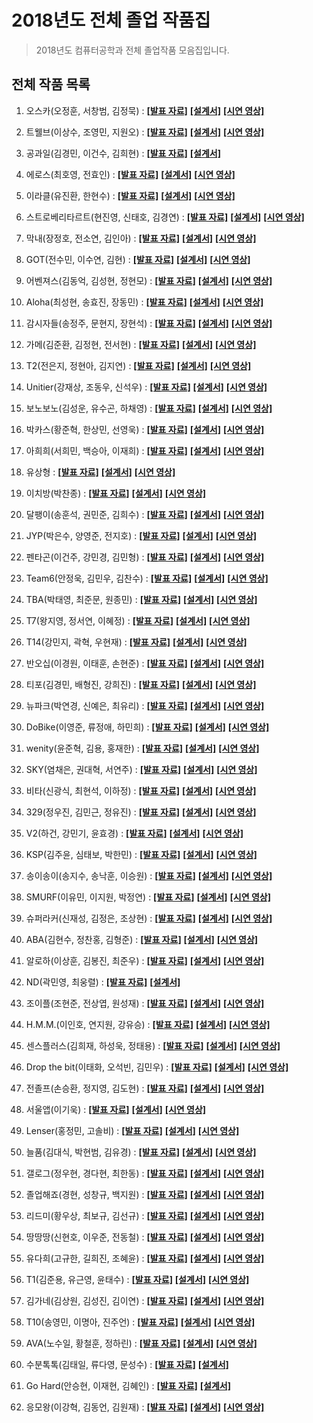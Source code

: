 # 2018년도 전체 졸업 작품집
> 2018년도 컴퓨터공학과 전체 졸업작품 모음집입니다.

## 전체 작품 목록

1. 오스카(오정훈, 서창범, 김정묵) :  [__[발표 자료]__](./src/1_ppt.pptx) [__[설계서]__](./src/1_design.hwp) [__[시연 영상]__](./src/1_video.mp4)
2. 트웰브(이상수, 조영민, 지원오) :  [__[발표 자료]__](./src/2_ppt.pptx) [__[설계서]__](./src/2_design.hwp) [__[시연 영상]__](./src/2_video.txt)
3. 공과일(김경민, 이건수, 김희현) :  [__[발표 자료]__](./src/3_ppt.pptx) [__[설계서]__](.src/3_design.hwp)
4. 에로스(최호영, 전효인) : [__[발표 자료]__](./src/4_ppt.pptx) [__[설계서]__](./src/4_design.hwp) [__[시연 영상]__](./src/4_video.mp4)
5. 이라클(유진환, 한현수) : [__[발표 자료]__](./src/5_ppt.pptx) [__[설계서]__](./src/5_design.hwp) [__[시연 영상]__](./src/5_video.mp4)

7. 스트로베리타르트(현진영, 신태호, 김경연) : [__[발표 자료]__](./src/7_ppt.pptx) [__[설계서]__](./src/7_design.docx) [__[시연 영상]__](./src/7_video.mp4)
8. 막내(장정호, 전소연, 김인아) : [__[발표 자료]__](./src/8_ppt.pptx) [__[설계서]__](./src/8_design.pptx) [__[시연 영상]__](./src/8_video.mp4)
9. GOT(전수민, 이수연, 김현) : [__[발표 자료]__](./src/9_ppt.pptx) [__[설계서]__](./src/9_design.hwp) [__[시연 영상]__](./src/9_video.mp4)
10. 어벤져스(김동억, 김성현, 정현모) : [__[발표 자료]__](./src/10_ppt.pptx) [__[설계서]__](./src/10_design.hwp) [__[시연 영상]__](./src/10_video.mp4)
11. Aloha(최성현, 송효진, 장동민) : [__[발표 자료]__](./src/11_ppt.pptx) [__[설계서]__](./src/11_design.hwp) [__[시연 영상]__](./src/11_video.mp4)
12. 감시자들(송정주, 문현지, 장현석) : [__[발표 자료]__](./src/12_ppt.pptx) [__[설계서]__](./src/12_design.hwp) [__[시연 영상]__](./src/12_video.mp4)
13. 가메(김준환, 김정현, 전서현) : [__[발표 자료]__](./src/13_ppt.pptx) [__[설계서]__](./src/13_design.docx) [__[시연 영상]__](./src/13_video.txt)
14. T2(전은지, 정현아, 김지연) : [__[발표 자료]__](./src/14_ppt.pptx) [__[설계서]__](./src/14_design.hwp) [__[시연 영상]__](./src/14_video.mp4)
15. Unitier(강재상, 조동우, 신석우) : [__[발표 자료]__](./src/15_ppt.pptx) [__[설계서]__](./src/15_design.docx) [__[시연 영상]__](https://www.youtube.com/watch?v=gZ2Hj7UBU0E&feature=youtu.be)
16. 보노보노(김성운, 유수곤, 하채영) : [__[발표 자료]__](./src/16_ppt.pptx) [__[설계서]__](./src/16_design.hwp) [__[시연 영상]__](./src/16_video.mp4)
17. 박카스(황준혁, 한상민, 선영욱) : [__[발표 자료]__](./src/17_ppt.pptx) [__[설계서]__](./src/17_design.hwp) [__[시연 영상]__](./src/17_video.mp4)
18. 아희희(서희민, 백승아, 이재희) : [__[발표 자료]__](./src/18_ppt.pptx) [__[설계서]__](./src/18_design.hwp) [__[시연 영상]__](./src/18_video.mp4)
19. 유상형 : [__[발표 자료]__](./src/19_ppt.pptx) [__[설계서]__](./src/19_design.docx) [__[시연 영상]__](./src/19_video.mp4)
20. 이치방(박찬종) : [__[발표 자료]__](./src/20_ppt.pptx) [__[설계서]__](./src/20_design.docx) [__[시연 영상]__](./src/20_video.mp4)
21. 달팽이(송훈석, 권민준, 김희수) : [__[발표 자료]__](./src/21_ppt.pptx) [__[설계서]__](./src/21_design.hwp) [__[시연 영상]__](./src/21_video.avi)
22. JYP(박은수, 양영준, 전지호) : [__[발표 자료]__](./src/22_ppt.pptx) [__[설계서]__](./src/22_design.hwp) [__[시연 영상]__](./src/22_video.mp4)
23. 펜타곤(이건주, 강민경, 김민형) : [__[발표 자료]__](./src/23_ppt.pptx) [__[설계서]__](./src/23_design.hwp) [__[시연 영상]__](./src/23_video.mp4)
24. Team6(안정욱, 김민우, 김찬수) : [__[발표 자료]__](./src/24_ppt.pptx) [__[설계서]__](./src/24_design.hwp) [__[시연 영상]__](./src/24_video.mp4)
25. TBA(박태영, 최준문, 원종민) : [__[발표 자료]__](./src/25_ppt.pptx) [__[설계서]__](./src/25_design.hwp) [__[시연 영상]__](./src/25_video.mp4)
26. T7(왕지영, 정서연, 이혜정) : [__[발표 자료]__](./src/26_ppt.pptx) [__[설계서]__](./src/26_design.docx) [__[시연 영상]__](./src/26_video.mp4)
27. T14(강민지, 곽혁, 우현재) : [__[발표 자료]__](./src/27_ppt.pptx) [__[설계서]__](./src/27_design.hwp) [__[시연 영상]__](./src/27_video.mp4)

29. 반오십(이경원, 이태훈, 손현준) : [__[발표 자료]__](./src/29_ppt.pptx) [__[설계서]__](./src/29_design.hwp) [__[시연 영상]__](./src/29_video.mp4)
30. 티포(김경민, 배형진, 강희진) : [__[발표 자료]__](./src/30_ppt.pptx) [__[설계서]__](./src/30_design.hwp) [__[시연 영상]__](./src/30_video.txt)
31. 뉴파크(박연경, 신예은, 최유리) : [__[발표 자료]__](./src/31_ppt.pptx) [__[설계서]__](./src/31_design.docx) [__[시연 영상]__](./src/31_video.mp4)
32. DoBike(이영준, 류정애, 하민희) : [__[발표 자료]__](./src/32_ppt.pdf) [__[설계서]__](./src/32_design.docx) [__[시연 영상]__](./src/32_video.mp4)
33. wenity(윤준혁, 김용, 홍재한) : [__[발표 자료]__](./src/33_ppt.pptx) [__[설계서]__](./src/33_design.hwp) [__[시연 영상]__](./src/33_video.txt)
34. SKY(염채은, 권대혁, 서연주) : [__[발표 자료]__](./src/34_ppt.pptx) [__[설계서]__](./src/34_design.hwp) [__[시연 영상]__](./src/34_video.mp4)
35. 비타(신광식, 최현석, 이하정) : [__[발표 자료]__](./src/35_ppt.pptx) [__[설계서]__](./src/35_design.hwp) [__[시연 영상]__](./src/35_video.txt)
36. 329(정우진, 김민근, 정유진) : [__[발표 자료]__](./src/36_ppt.pptx) [__[설계서]__](./src/36_design.hwp) [__[시연 영상]__](./src/36_video.txt)
37. V2(하건, 강민기, 윤효경) : [__[발표 자료]__](./src/37_ppt.pptx) [__[설계서]__](./src/37_design.doc) [__[시연 영상]__](./src/37_video.mp4)
38. KSP(김주윤, 심태보, 박한민) : [__[발표 자료]__](./src/38_ppt.pptx) [__[설계서]__](./src/38_design.hwp) [__[시연 영상]__](./src/38_video.mp4)
39. 송이송이(송지수, 송낙훈, 이승원) : [__[발표 자료]__](./src/39_ppt.pdf) [__[설계서]__](./src/39_design.doc) [__[시연 영상]__](./src/39_video.txt)
40. SMURF(이유민, 이지원, 박정연) : [__[발표 자료]__](./src/40_ppt.pptx) [__[설계서]__](./src/40_design.doc) [__[시연 영상]__](./src/40_video.mp4)
41. 슈퍼라커(신재성, 김정은, 조상현) : [__[발표 자료]__](./src/41_ppt.pptx) [__[설계서]__](./src/41_design.doc) [__[시연 영상]__](./src/41_video.mp4)
42. ABA(김현수, 정찬홍, 김형준) : [__[발표 자료]__](./src/42_ppt.pptx) [__[설계서]__](./src/42_design.docx) [__[시연 영상]__](./src/42_video.mp4)
43. 알로하(이상훈, 김봉진, 최준우) : [__[발표 자료]__](./src/43_ppt.pptx) [__[설계서]__](./src/43_design.doc) [__[시연 영상]__](./src/43_video.mp4)
44. ND(곽민영, 최웅렬) : [__[발표 자료]__](./src/44_ppt.pptx) [__[설계서]__](./src/44_design.doc)
45. 조이플(조현준, 전상엽, 원성재) : [__[발표 자료]__](./src/45_ppt.pptx) [__[설계서]__](./src/45_design.hwp) [__[시연 영상]__](./src/45_video.mp4)
46. H.M.M.(이인호, 연지원, 강유승) : [__[발표 자료]__](./src/46_ppt.pptx) [__[설계서]__](./src/46_design.docx) [__[시연 영상]__](./src/46_video.mp4)
47. 센스플러스(김희재, 하성욱, 정태용) : [__[발표 자료]__](./src/47_ppt.pptx) [__[설계서]__](./src/47_design.hwp) [__[시연 영상]__](./src/47_video.txt)
48. Drop the bit(이태화, 오석빈, 김민우) : [__[발표 자료]__](./src/48_ppt.pptx) [__[설계서]__](./src/48_design.doc) [__[시연 영상]__](./src/48_video.txt)

50. 전졸프(손승환, 정지영, 김도현) : [__[발표 자료]__](./src/50_ppt.pptx) [__[설계서]__](./src/50_design.hwp) [__[시연 영상]__](./src/50_video.txt)
51. 서울앱(이기욱) : [__[발표 자료]__](./src/51_ppt.pptx) [__[설계서]__](./src/51_design.hwp) [__[시연 영상]__](./src/51_video.txt)
52. Lenser(홍정민, 고솔비) : [__[발표 자료]__](./src/52_ppt.pptx) [__[설계서]__](./src/52_design.hwp) [__[시연 영상]__](./src/52_video.mp4)
53. 늘품(김대식, 박현범, 김유경) : [__[발표 자료]__](./src/53_ppt.pptx) [__[설계서]__](./src/53_design.hwp) [__[시연 영상]__](./src/53_video.mp4)
54. 갤로그(정우현, 경다현, 최한동) : [__[발표 자료]__](./src/54_ppt.pptx) [__[설계서]__](./src/54_design.hwp) [__[시연 영상]__](./src/54_video.mp4)
55. 졸업해죠(경현, 성창규, 백지원) : [__[발표 자료]__](./src/55_ppt.pptx) [__[설계서]__](./src/55_design.hwp) [__[시연 영상]__](./src/55_video.mp4)
56. 리드미(황우상, 최보규, 김선규) : [__[발표 자료]__](./src/56_ppt.pptx) [__[설계서]__](./src/56_design.hwp) [__[시연 영상]__](./src/56_video.mp4)
57. 땅땅땅(신현호, 이우준, 전동철) : [__[발표 자료]__](./src/57_ppt.pptx) [__[설계서]__](./src/57_design.hwp) [__[시연 영상]__](./src/57_video.mp4)
58. 유다희(고규한, 길희진, 조혜윤) : [__[발표 자료]__](./src/58_ppt.pptx) [__[설계서]__](./src/58_design.hwp) [__[시연 영상]__](./src/58_video.mp4)
59. T1(김준용, 유근영, 윤태수) : [__[발표 자료]__](./src/59_ppt.pdf) [__[설계서]__](./src/59_design.hwp) [__[시연 영상]__](./src/59_video.mp4)
60. 김가네(김상원, 김성진, 김이연) : [__[발표 자료]__](./src/60_ppt.pptx) [__[설계서]__](./src/60_design.hwp) [__[시연 영상]__](./src/60_video.mp4)
61. T10(송영민, 이명아, 진주언) : [__[발표 자료]__](./src/61_ppt.pptx) [__[설계서]__](./src/61_design.docx) [__[시연 영상]__](./src/61_video.mp4)
62. AVA(노수일, 황철훈, 정하린) : [__[발표 자료]__](./src/62_ppt.pptx) [__[설계서]__](./src/62_design.hwp) [__[시연 영상]__](./src/62_video.mp4)
63. 수분톡톡(김태일, 류다영, 문성수) : [__[발표 자료]__](./src/63_ppt.pptx) [__[설계서]__](./src/63_design.hwp)
64. Go Hard(안승현, 이재현, 김혜인) : [__[발표 자료]__](./src/64_ppt.pptx) [__[설계서]__](./src/64_design.doc)
65. 응모왕(이강혁, 김동언, 김원재) : [__[발표 자료]__](./src/65_ppt.pptx) [__[설계서]__](./src/65_design.docx) [__[시연 영상]__](./src/65_video.mp4)
